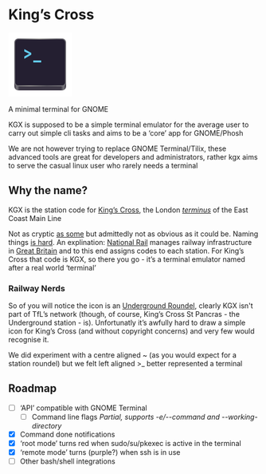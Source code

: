 # King’s Cross

![](logo.png)

A minimal terminal for GNOME

KGX is supposed to be a simple terminal emulator for the average user to carry out simple cli tasks and aims to be a ‘core’ app for GNOME/Phosh

We are not however trying to replace GNOME Terminal/Tilix, these advanced tools are great for developers and administrators, rather kgx aims to serve the casual linux user who rarely needs a terminal

## Why the name?

KGX is the station code for [King’s Cross](https://www.nationalrail.co.uk/stations_destinations/kgx.aspx),
the London [*terminus*](https://youtu.be/8eXj97stbG8?t=25) of the East Coast Main Line

Not as cryptic [as some](https://wiki.debian.org/WhyTheName) but admittedly not as obvious as it could be.
Naming things [is hard](https://www.karlton.org/2017/12/naming-things-hard/). An explination: [National Rail](http://www.nationalrail.co.uk/) manages railway infrastructure in [Great Britain](https://en.wikipedia.org/wiki/Great_Britain) and to this end assigns codes to each station. For King’s Cross that code is KGX, so there you go - it’s a terminal emulator named after a real world ‘terminal’

### Railway Nerds

So of you will notice the icon is an [Underground Roundel](https://tfl.gov.uk/corporate/about-tfl/culture-and-heritage/art-and-design/the-roundel), clearly KGX isn't part of TfL’s network (though, of course, King’s Cross St Pancras - the Underground station - is). Unfortunatly it’s awfully hard to draw a simple icon for King’s Cross (and without copyright concerns) and very few would recognise it.

We did experiment with a centre aligned ~ (as you would expect for a station roundel) but we felt left aligned >_ better represented a terminal


## Roadmap

- [ ] ‘API’ compatible with GNOME Terminal
    - [ ] Command line flags *Partial, supports -e/--command and --working-directory*
- [X] Command done notifications
- [X] ‘root mode’ turns red when sudo/su/pkexec is active in the terminal
- [X] ‘remote mode’ turns (purple?) when ssh is in use
- [ ] Other bash/shell integrations
